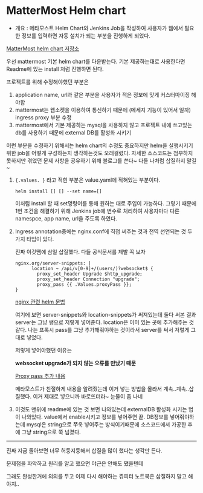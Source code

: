 # MatterMost Helm chart 

- 개요 : 메타모스트 Helm Chart와 Jenkins Job을 작성하여 사용자가 웹에서 필요한 정보를 입력하면 자동 설치가 되는 부분을 진행하게 되었다.


[MatterMost helm chart 저장소](https://github.com/helm/charts/tree/master/stable/mattermost-team-edition)



우선 mattermost 기본 helm chart를 다운받는다. 기본 제공하는대로 사용한다면 Readme에 있는 install 처럼 진행하면 된다.



프로젝트를 위해 수정해야했던 부분은 

1. application name, url과 같은 부분을 사용자가 적은 정보에 맞게 커스터마이징 해야함
2. mattermost는 웹소켓을 이용하여 통신하기 때문에 (메세지 기능이 있어서 일까) ingress proxy 부분 수정
3. mattermost에서 기본 제공하는 mysql을 사용하지 않고 프로젝트 내에 쓰고있는 db를 사용하기 때문에 external DB를 활성화 시키기



이런 부분을 수정하기 위해서는 helm chart의 수정도 중요하지만 helm을 실행시키기 위한 job을 어떻게 구성하는지 생각하는것도 오래걸렸다. 자세한 소스코드는 첨부하지 못하지만 겪었던 문제 사항을 공유하기 위해 블로그를 쓴다~ 다들 나처럼 삽질하지 말길~



1. `{.values. }` 라고 적힌 부분은 value.yaml에 적혀있는 부분이다. 

   ``` 
   helm install [] [] --set name=[]
   ```

      이처럼 install 할 때 set명령어를 통해 원하는 대로 주입이 가능하다. 그렇기 때문에 1번 조건을 해결하기 위해 Jenkins job에 변수로 처리하여 사용자마다 다른 namespce, app name, url을 주도록 하였다.

2. Ingress annotation중에는 nginx.conf에 직접 써주는 것과 전역 선언되는 것 두가지 타입이 있다.

   진짜 이것땜에 삼일 삽질했다. 다들 공식문서를 제발 꼭 보자

   ```shell
   nginx.org/server-snippets: |
         location ~ /api/v[0-9]+/(users/)?websocket$ {
           proxy_set_header Upgrade $http_upgrade;
           proxy_set_header Connection "upgrade";
           proxy_pass {{ .Values.proxyPass }};
   }
   ```

   

   [nginx 관련 helm 문법](https://docs.nginx.com/nginx-ingress-controller/configuration/ingress-resources/advanced-configuration-with-annotations/)


   여기에 보면 server-snippets와 location-snippets가 써져있는데 둘다 써본 결과 server는 그냥 쌩으로 저렇게 넣어준다. location은 이미 있는 곳에 추가해주는 것 같다. 나는 프록시 pass를 그냥 추가해줘야하는 것이라서 server를 써서 저렇게 그대로 넣었다. 

   저렇게 넣어야했던 이유는

   **websocket upgrade가 되지 않는 오류를 만났기 때문**


   [Proxy pass 추가 내용](https://docs.mattermost.com/install/config-proxy-nginx.html)

   메타모스트가 친절하게 내용을 알려줬는데 이거 넣는 방법을 몰라서 계속..계속..삽질했다. 이거 제대로 넣으니까 바로뜨더라~ 눈물이 좀 나네

   

3. 이것도 맨위에 readme에 있는 것 보면 나와있는데 externalDB 활성화 시키는 법이 나와있다. value에서 enable시키고 정보를 넣어주면 끝. DB정보를 넣어줘야하는데 mysql은 string으로 쭈욱 넣어주는 방식이기때문에 소스코드에서 가공한 후에 그냥 string으로 쭉 넘겼다. 





------



진짜 지금 돌아보면 너무 허둥지둥해서 삽질을 많이 했다는 생각만 든다. 

문제점을 파악하고 원리를 알고 했으면 야근은 안해도 됐을텐데

그래도 완성한거에 의의를 두고 이제 다시 해야하는 쥬피터 노트북은 삽질하지 말고 해야지..





